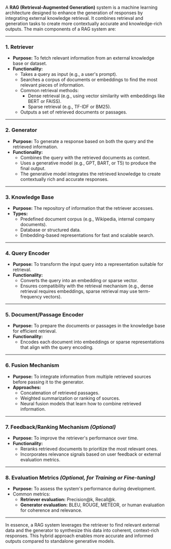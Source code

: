 A **RAG (Retrieval-Augmented Generation)** system is a machine learning architecture designed to enhance the generation of responses by integrating external knowledge retrieval. It combines retrieval and generation tasks to create more contextually accurate and knowledge-rich outputs. The main components of a RAG system are:

---

### 1. **Retriever**
   - **Purpose:** To fetch relevant information from an external knowledge base or dataset.
   - **Functionality:**
     - Takes a query as input (e.g., a user's prompt).
     - Searches a corpus of documents or embeddings to find the most relevant pieces of information.
     - Common retrieval methods:
       - Dense retrieval (e.g., using vector similarity with embeddings like BERT or FAISS).
       - Sparse retrieval (e.g., TF-IDF or BM25).
     - Outputs a set of retrieved documents or passages.

---

### 2. **Generator**
   - **Purpose:** To generate a response based on both the query and the retrieved information.
   - **Functionality:**
     - Combines the query with the retrieved documents as context.
     - Uses a generative model (e.g., GPT, BART, or T5) to produce the final output.
     - The generative model integrates the retrieved knowledge to create contextually rich and accurate responses.

---

### 3. **Knowledge Base**
   - **Purpose:** The repository of information that the retriever accesses.
   - **Types:**
     - Predefined document corpus (e.g., Wikipedia, internal company documents).
     - Database or structured data.
     - Embedding-based representations for fast and scalable search.

---

### 4. **Query Encoder**
   - **Purpose:** To transform the input query into a representation suitable for retrieval.
   - **Functionality:**
     - Converts the query into an embedding or sparse vector.
     - Ensures compatibility with the retrieval mechanism (e.g., dense retrieval requires embeddings, sparse retrieval may use term-frequency vectors).

---

### 5. **Document/Passage Encoder**
   - **Purpose:** To prepare the documents or passages in the knowledge base for efficient retrieval.
   - **Functionality:**
     - Encodes each document into embeddings or sparse representations that align with the query encoding.

---

### 6. **Fusion Mechanism**
   - **Purpose:** To integrate information from multiple retrieved sources before passing it to the generator.
   - **Approaches:**
     - Concatenation of retrieved passages.
     - Weighted summarization or ranking of sources.
     - Neural fusion models that learn how to combine retrieved information.

---

### 7. **Feedback/Ranking Mechanism** *(Optional)*
   - **Purpose:** To improve the retriever's performance over time.
   - **Functionality:**
     - Reranks retrieved documents to prioritize the most relevant ones.
     - Incorporates relevance signals based on user feedback or external evaluation metrics.

---

### 8. **Evaluation Metrics** *(Optional, for Training or Fine-tuning)*
   - **Purpose:** To assess the system's performance during development.
   - Common metrics:
     - **Retriever evaluation:** Precision@k, Recall@k.
     - **Generator evaluation:** BLEU, ROUGE, METEOR, or human evaluation for coherence and relevance.

---

In essence, a RAG system leverages the retriever to find relevant external data and the generator to synthesize this data into coherent, context-rich responses. This hybrid approach enables more accurate and informed outputs compared to standalone generative models.
